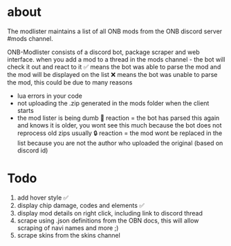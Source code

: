 # about
The modlister maintains a list of all ONB mods from the ONB discord server #mods channel.

ONB-Modlister consists of a discord bot, package scraper and web interface.
when you add a mod to a thread in the mods channel - the bot will check it out and react to it
✅ means the bot was able to parse the mod and the mod will be displayed on the list
❌ means the bot was unable to parse the mod, this could be due to many reasons
- lua errors in your code
- not uploading the .zip generated in the mods folder when the client starts
- the mod lister is being dumb
📁  reaction = the bot has parsed this again and knows it is older, you wont see this much because the bot does not reprocess old zips usually
🔒  reaction = the mod wont be replaced in the list because you are not the author who uploaded the original (based on discord id)

# Todo

1. add hover style ✅
1. display chip damage, codes and elements ✅
1. display mod details on right click, including link to discord thread
1. scrape using .json definitions from the OBN docs, this will allow scraping of navi names and more ;)
1. scrape skins from the skins channel